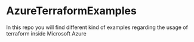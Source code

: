 # AzureTerraformExamples
In this repo you will find different kind of examples regarding the usage of terraform inside Microsoft Azure
